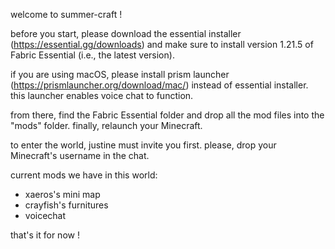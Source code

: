 welcome to summer-craft ! 

before you start, please download the essential installer (https://essential.gg/downloads) and make sure to install version 1.21.5 of Fabric Essential (i.e., the latest version).

if you are using macOS, please install prism launcher (https://prismlauncher.org/download/mac/) instead of essential installer. this launcher enables voice chat to function. 

from there, find the Fabric Essential folder and drop all the mod files into the "mods" folder. finally, relaunch your Minecraft.

to enter the world, justine must invite you first. please, drop your Minecraft's username in the chat. 

current mods we have in this world:
- xaeros's mini map
- crayfish's furnitures
- voicechat 

that's it for now !

